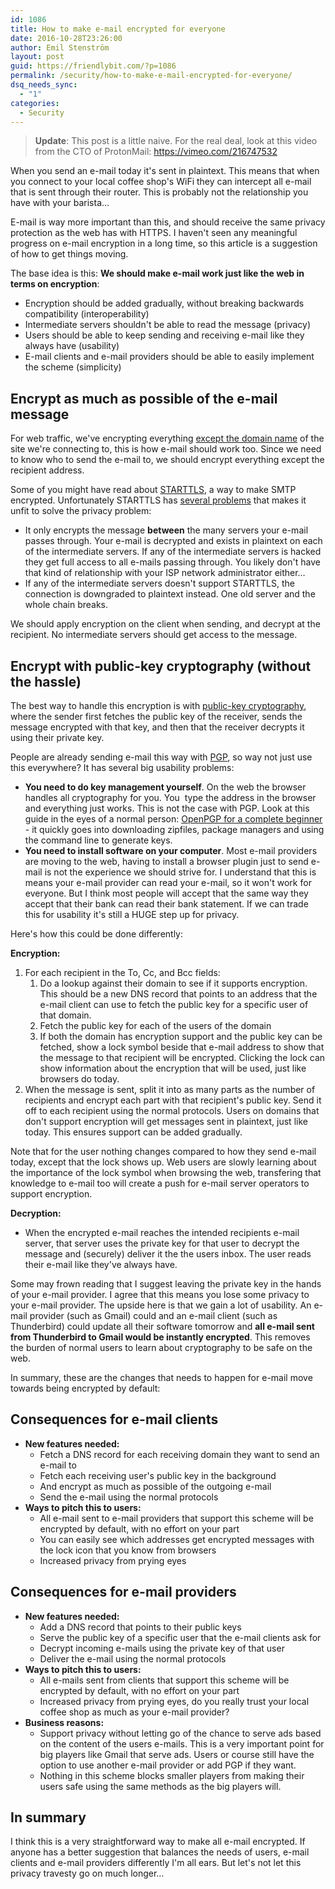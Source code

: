 ```yaml
---
id: 1086
title: How to make e-mail encrypted for everyone
date: 2016-10-28T23:26:00
author: Emil Stenström
layout: post
guid: https://friendlybit.com/?p=1086
permalink: /security/how-to-make-e-mail-encrypted-for-everyone/
dsq_needs_sync:
  - "1"
categories:
  - Security
---
```

> **Update**: This post is a little naive. For the real deal, look at this video from the CTO of ProtonMail: <https://vimeo.com/216747532>

When you send an e-mail today it's sent in plaintext. This means that when you connect to your local coffee shop's WiFi they can intercept all e-mail that is sent through their router. This is probably not the relationship you have with your barista…

E-mail is way more important than this, and should receive the same privacy protection as the web has with HTTPS. I haven't seen any meaningful progress on e-mail encryption in a long time, so this article is a suggestion of how to get things moving.

The base idea is this: **We should make e-mail work just like the web in terms on encryption**:

  * Encryption should be added gradually, without breaking backwards compatibility (interoperability)
  * Intermediate servers shouldn't be able to read the message (privacy)
  * Users should be able to keep sending and receiving e-mail like they always have (usability)
  * E-mail clients and e-mail providers should be able to easily implement the scheme (simplicity)

## Encrypt as much as possible of the e-mail message

For web traffic, we've encrypting everything [except the domain name](https://idea.popcount.org/2012-06-16-dissecting-ssl-handshake/) of the site we're connecting to, this is how e-mail should work too. Since we need to know who to send the e-mail to, we should encrypt everything except the recipient address.

Some of you might have read about [STARTTLS](https://en.wikipedia.org/wiki/Opportunistic_TLS), a way to make SMTP encrypted. Unfortunately STARTTLS has [several problems](https://blog.filippo.io/the-sad-state-of-smtp-encryption/) that makes it unfit to solve the privacy problem:

  * It only encrypts the message **between** the many servers your e-mail passes through. Your e-mail is decrypted and exists in plaintext on each of the intermediate servers. If any of the intermediate servers is hacked they get full access to all e-mails passing through. You likely don't have that kind of relationship with your ISP network administrator either…
  * If any of the intermediate servers doesn't support STARTTLS, the connection is downgraded to plaintext instead. One old server and the whole chain breaks.

We should apply encryption on the client when sending, and decrypt at the recipient. No intermediate servers should get access to the message.

## Encrypt with public-key cryptography (without the hassle)

The best way to handle this encryption is with [public-key cryptography](https://en.wikipedia.org/wiki/Public-key_cryptography), where the sender first fetches the public key of the receiver, sends the message encrypted with that key, and then that the receiver decrypts it using their private key.

People are already sending e-mail this way with [PGP](https://en.wikipedia.org/wiki/Pretty_Good_Privacy), so way not just use this everywhere? It has several big usability problems:

  * **You need to do key management yourself**. On the web the browser handles all cryptography for you. You  type the address in the browser and everything just works. This is not the case with PGP. Look at this guide in the eyes of a normal person: [OpenPGP for a complete beginner](http://zacharyvoase.com/2009/08/20/openpgp/) - it quickly goes into downloading zipfiles, package managers and using the command line to generate keys.
  * **You need to install software on your computer**. Most e-mail providers are moving to the web, having to install a browser plugin just to send e-mail is not the experience we should strive for. I understand that this is means your e-mail provider can read your e-mail, so it won't work for everyone. But I think most people will accept that the same way they accept that their bank can read their bank statement. If we can trade this for usability it's still a HUGE step up for privacy.

Here's how this could be done differently:

**Encryption:**

  1. For each recipient in the To, Cc, and Bcc fields:
      1. Do a lookup against their domain to see if it supports encryption. This should be a new DNS record that points to an address that the e-mail client can use to fetch the public key for a specific user of that domain.
      2. Fetch the public key for each of the users of the domain
      3. If both the domain has encryption support and the public key can be fetched, show a lock symbol beside that e-mail address to show that the message to that recipient will be encrypted. Clicking the lock can show information about the encryption that will be used, just like browsers do today.
  2. When the message is sent, split it into as many parts as the number of recipients and encrypt each part with that recipient's public key. Send it off to each recipient using the normal protocols. Users on domains that don't support encryption will get messages sent in plaintext, just like today. This ensures support can be added gradually.

Note that for the user nothing changes compared to how they send e-mail today, except that the lock shows up. Web users are slowly learning about the importance of the lock symbol when browsing the web, transfering that knowledge to e-mail too will create a push for e-mail server operators to support encryption.

**Decryption:**

  * When the encrypted e-mail reaches the intended recipients e-mail server, that server uses the private key for that user to decrypt the message and (securely) deliver it the the users inbox. The user reads their e-mail like they've always have.

Some may frown reading that I suggest leaving the private key in the hands of your e-mail provider. I agree that this means you lose some privacy to your e-mail provider. The upside here is that we gain a lot of usability. An e-mail provider (such as Gmail) could and an e-mail client (such as Thunderbird) could update all their software tomorrow and **all e-mail sent from Thunderbird to Gmail would be instantly encrypted**. This removes the burden of normal users to learn about cryptography to be safe on the web.

In summary, these are the changes that needs to happen for e-mail move towards being encrypted by default:

## Consequences for e-mail clients

  * **New features needed:**
      * Fetch a DNS record for each receiving domain they want to send an e-mail to
      * Fetch each receiving user's public key in the background
      * And encrypt as much as possible of the outgoing e-mail
      * Send the e-mail using the normal protocols
  * **Ways to pitch this to users:**
      * All e-mail sent to e-mail providers that support this scheme will be encrypted by default, with no effort on your part
      * You can easily see which addresses get encrypted messages with the lock icon that you know from browsers
      * Increased privacy from prying eyes

## Consequences for e-mail providers

  * **New features needed:**
      * Add a DNS record that points to their public keys
      * Serve the public key of a specific user that the e-mail clients ask for
      * Decrypt incoming e-mails using the private key of that user
      * Deliver the e-mail using the normal protocols
  * **Ways to pitch this to users:**
      * All e-mails sent from clients that support this scheme will be encrypted by default, with no effort on your part
      * Increased privacy from prying eyes, do you really trust your local coffee shop as much as your e-mail provider?
  * **Business reasons:**
      * Support privacy without letting go of the chance to serve ads based on the content of the users e-mails. This is a very important point for big players like Gmail that serve ads. Users or course still have the option to use another e-mail provider or add PGP if they want.
      * Nothing in this scheme blocks smaller players from making their users safe using the same methods as the big players will.

## In summary

I think this is a very straightforward way to make all e-mail encrypted. If anyone has a better suggestion that balances the needs of users, e-mail clients and e-mail providers differently I'm all ears. But let's not let this privacy travesty go on much longer…
